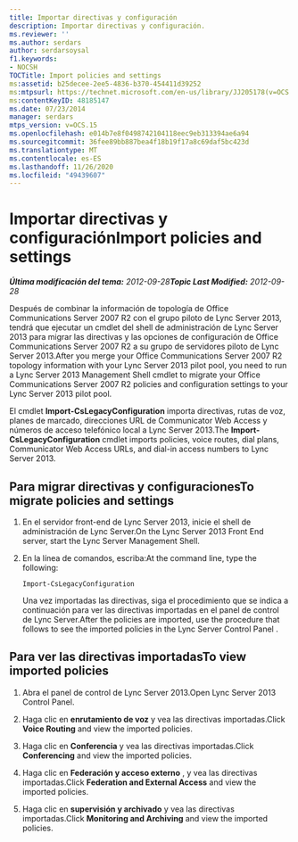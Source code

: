 ```yaml
---
title: Importar directivas y configuración
description: Importar directivas y configuración.
ms.reviewer: ''
ms.author: serdars
author: serdarsoysal
f1.keywords:
- NOCSH
TOCTitle: Import policies and settings
ms:assetid: b25decee-2ee5-4836-b370-454411d39252
ms:mtpsurl: https://technet.microsoft.com/en-us/library/JJ205178(v=OCS.15)
ms:contentKeyID: 48185147
ms.date: 07/23/2014
manager: serdars
mtps_version: v=OCS.15
ms.openlocfilehash: e014b7e8f0498742104118eec9eb313394ae6a94
ms.sourcegitcommit: 36fee89bb887bea4f18b19f17a8c69daf5bc423d
ms.translationtype: MT
ms.contentlocale: es-ES
ms.lasthandoff: 11/26/2020
ms.locfileid: "49439607"
---
```

# <a name="import-policies-and-settings"></a><span data-ttu-id="786c8-103">Importar directivas y configuración</span><span class="sxs-lookup"><span data-stu-id="786c8-103">Import policies and settings</span></span>

<div data-xmlns="http://www.w3.org/1999/xhtml">

<div class="topic" data-xmlns="http://www.w3.org/1999/xhtml" data-msxsl="urn:schemas-microsoft-com:xslt" data-cs="https://msdn.microsoft.com/">

<div data-asp="https://msdn2.microsoft.com/asp">



</div>

<div id="mainSection">

<div id="mainBody"><span data-ttu-id="786c8-104">

<span> </span></span><span class="sxs-lookup"><span data-stu-id="786c8-104">

<span> </span></span></span>

<span data-ttu-id="786c8-105">_**Última modificación del tema:** 2012-09-28_</span><span class="sxs-lookup"><span data-stu-id="786c8-105">_**Topic Last Modified:** 2012-09-28_</span></span>

<span data-ttu-id="786c8-106">Después de combinar la información de topología de Office Communications Server 2007 R2 con el grupo piloto de Lync Server 2013, tendrá que ejecutar un cmdlet del shell de administración de Lync Server 2013 para migrar las directivas y las opciones de configuración de Office Communications Server 2007 R2 a su grupo de servidores piloto de Lync Server 2013.</span><span class="sxs-lookup"><span data-stu-id="786c8-106">After you merge your Office Communications Server 2007 R2 topology information with your Lync Server 2013 pilot pool, you need to run a Lync Server 2013 Management Shell cmdlet to migrate your Office Communications Server 2007 R2 policies and configuration settings to your Lync Server 2013 pilot pool.</span></span>

<span data-ttu-id="786c8-107">El cmdlet **Import-CsLegacyConfiguration** importa directivas, rutas de voz, planes de marcado, direcciones URL de Communicator Web Access y números de acceso telefónico local a Lync Server 2013.</span><span class="sxs-lookup"><span data-stu-id="786c8-107">The **Import-CsLegacyConfiguration** cmdlet imports policies, voice routes, dial plans, Communicator Web Access URLs, and dial-in access numbers to Lync Server 2013.</span></span>

<div>

## <a name="to-migrate-policies-and-settings"></a><span data-ttu-id="786c8-108">Para migrar directivas y configuraciones</span><span class="sxs-lookup"><span data-stu-id="786c8-108">To migrate policies and settings</span></span>

1.  <span data-ttu-id="786c8-109">En el servidor front-end de Lync Server 2013, inicie el shell de administración de Lync Server.</span><span class="sxs-lookup"><span data-stu-id="786c8-109">On the Lync Server 2013 Front End server, start the Lync Server Management Shell.</span></span>

2.  <span data-ttu-id="786c8-110">En la línea de comandos, escriba:</span><span class="sxs-lookup"><span data-stu-id="786c8-110">At the command line, type the following:</span></span>
    
        Import-CsLegacyConfiguration
    
    <span data-ttu-id="786c8-111">Una vez importadas las directivas, siga el procedimiento que se indica a continuación para ver las directivas importadas en el panel de control de Lync Server.</span><span class="sxs-lookup"><span data-stu-id="786c8-111">After the policies are imported, use the procedure that follows to see the imported policies in the Lync Server Control Panel .</span></span>

</div>

<div>

## <a name="to-view-imported-policies"></a><span data-ttu-id="786c8-112">Para ver las directivas importadas</span><span class="sxs-lookup"><span data-stu-id="786c8-112">To view imported policies</span></span>

1.  <span data-ttu-id="786c8-113">Abra el panel de control de Lync Server 2013.</span><span class="sxs-lookup"><span data-stu-id="786c8-113">Open Lync Server 2013 Control Panel.</span></span>

2.  <span data-ttu-id="786c8-114">Haga clic en **enrutamiento de voz** y vea las directivas importadas.</span><span class="sxs-lookup"><span data-stu-id="786c8-114">Click **Voice Routing** and view the imported policies.</span></span>

3.  <span data-ttu-id="786c8-115">Haga clic en **Conferencia** y vea las directivas importadas.</span><span class="sxs-lookup"><span data-stu-id="786c8-115">Click **Conferencing** and view the imported policies.</span></span>

4.  <span data-ttu-id="786c8-116">Haga clic en **Federación y acceso externo** , y vea las directivas importadas.</span><span class="sxs-lookup"><span data-stu-id="786c8-116">Click **Federation and External Access** and view the imported policies.</span></span>

5.  <span data-ttu-id="786c8-117">Haga clic en **supervisión y archivado** y vea las directivas importadas.</span><span class="sxs-lookup"><span data-stu-id="786c8-117">Click **Monitoring and Archiving** and view the imported policies.</span></span>

<span data-ttu-id="786c8-118"></div>

</div>

<span> </span>

</div>

</div>

</span><span class="sxs-lookup"><span data-stu-id="786c8-118"></div>

</div>

<span> </span>

</div>

</div>

</span></span></div>

